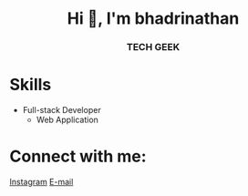 <h1 align="center">Hi 👋, I'm bhadrinathan</h1>
<h3 align="center">TECH GEEK</h3>
<h1>Skills</h1>
<ul>
  <li>
    Full-stack Developer
    <ul>
  <li>
  Web Application
    </li>
      </ul>
  </li>
</ul>

<h1 align="left">Connect with me:</h1>
<a href="https://instagram.com/bhadri_x">Instagram</a>
<a href="mailto : bhadri2002@gmail.com">E-mail</a>
